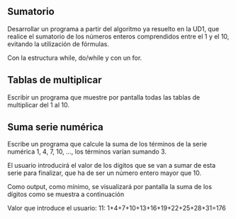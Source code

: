 ## Sumatorio
Desarrollar un programa a partir del algoritmo ya resuelto en la UD1, que realice el sumatorio de los números 
enteros comprendidos entre el 1 y el 10, evitando la utilización de fórmulas. 

Con la estructura while, do/while y con un for.

## Tablas de multiplicar
Escribir un programa que muestre por pantalla todas las tablas de multiplicar del 1 al 10.

## Suma serie numérica
Escribe un programa que calcule la suma de los términos de la serie numérica 1, 4, 7, 10, ..., los términos varían sumando 3.

El usuario introducirá el valor de los dígitos que se van a sumar de esta serie para finalizar, que ha de ser un número entero mayor que 10.

Como output, como mínimo, se visualizará por pantalla la suma de los dígitos como se muestra a continuación

Valor que introduce el usuario: 11: 1+4+7+10+13+16+19+22+25+28+31=176
